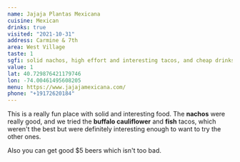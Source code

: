 ```yaml
---
name: Jajaja Plantas Mexicana
cuisine: Mexican
drinks: true
visited: "2021-10-31"
address: Carmine & 7th
area: West Village
taste: 1
sgfi: solid nachos, high effort and interesting tacos, and cheap drinks
value: 1
lat: 40.729876421179746
lon: -74.00461495608205
menu: https://www.jajajamexicana.com/
phone: "+19172620184"
---
```


This is a really fun place with solid and interesting food. The **nachos** were really good, and we tried the **buffalo cauliflower** and **fish** tacos, which weren't the best but were definitely interesting enough to want to try the other ones.

Also you can get good $5 beers which isn't too bad.
